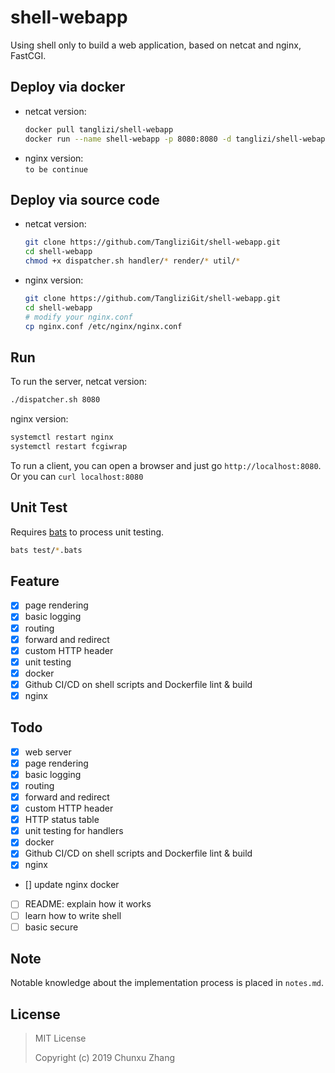 # shell-webapp
Using shell only to build a web application, based on netcat and nginx, FastCGI. 

## Deploy via docker  
- netcat version:  
    ```bash
    docker pull tanglizi/shell-webapp  
    docker run --name shell-webapp -p 8080:8080 -d tanglizi/shell-webapp
    ```
- nginx version:  
    `to be continue`

## Deploy via source code
- netcat version:  
    ```bash
    git clone https://github.com/TangliziGit/shell-webapp.git
    cd shell-webapp
    chmod +x dispatcher.sh handler/* render/* util/*
    ```
- nginx version:  
    ```bash
    git clone https://github.com/TangliziGit/shell-webapp.git
    cd shell-webapp
    # modify your nginx.conf
    cp nginx.conf /etc/nginx/nginx.conf
    ```

## Run
To run the server, netcat version:  
```bash
./dispatcher.sh 8080
```
nginx version:  
```bash 
systemctl restart nginx
systemctl restart fcgiwrap
```

To run a client, you can open a browser and just go `http://localhost:8080`.  
Or you can `curl localhost:8080`

## Unit Test
Requires [bats](https://github.com/bats-core/bats-core) to process unit testing.
```bash
bats test/*.bats
```

## Feature

- [x] page rendering
- [x] basic logging
- [x] routing
- [x] forward and redirect
- [x] custom HTTP header
- [x] unit testing
- [x] docker
- [x] Github CI/CD on shell scripts and Dockerfile lint & build
- [x] nginx

## Todo

- [x] web server
- [x] page rendering
- [x] basic logging
- [x] routing
- [x] forward and redirect
- [x] custom HTTP header
- [x] HTTP status table
- [x] unit testing for handlers
- [x] docker
- [x] Github CI/CD on shell scripts and Dockerfile lint & build
- [x] nginx
- [] update nginx docker
- [ ] README: explain how it works
- [ ] learn how to write shell
- [ ] basic secure

## Note
Notable knowledge about the implementation process is placed in `notes.md`.

## License

> MIT License
> 
> Copyright (c) 2019 Chunxu Zhang
> 
